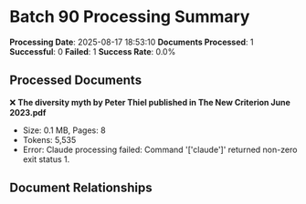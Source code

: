 # Batch 90 Processing Summary

**Processing Date**: 2025-08-17 18:53:10
**Documents Processed**: 1
**Successful**: 0
**Failed**: 1
**Success Rate**: 0.0%

## Processed Documents

❌ **The diversity myth by Peter Thiel published in The New Criterion June 2023.pdf**
   - Size: 0.1 MB, Pages: 8
   - Tokens: 5,535
   - Error: Claude processing failed: Command '['claude']' returned non-zero exit status 1.

## Document Relationships
